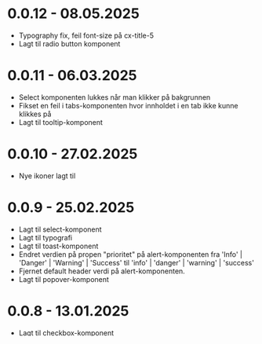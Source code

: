# 0.0.12 - 08.05.2025

- Typography fix, feil font-size på cx-title-5
- Lagt til radio button komponent

# 0.0.11 - 06.03.2025

- Select komponenten lukkes når man klikker på bakgrunnen
- Fikset en feil i tabs-komponenten hvor innholdet i en tab ikke kunne klikkes på
- Lagt til tooltip-komponent

# 0.0.10 - 27.02.2025

- Nye ikoner lagt til

# 0.0.9 - 25.02.2025

- Lagt til select-komponent
- Lagt til typografi
- Lagt til toast-komponent
- Endret verdien på propen "prioritet" på alert-komponenten fra 'Info' | 'Danger' | 'Warning' | 'Success' til 'info' | 'danger' | 'warning' | 'success'
- Fjernet default header verdi på alert-komponenten.
- Lagt til popover-komponent

# 0.0.8 - 13.01.2025

- Lagt til checkbox-komponent
- Lagt til alert-komponent
- Støtte for ikoner i knapper
- Lagt til lenker

# 0.0.7 - 19.12.2024

- Importert alle ikoner fra figma på nytt for å fikse padding i ikon-problem
- Lagt til 3 nye ikoner (check-circle-filled, person-card og chat-add)
- Lagt til støtte for accent-color i ikoner
